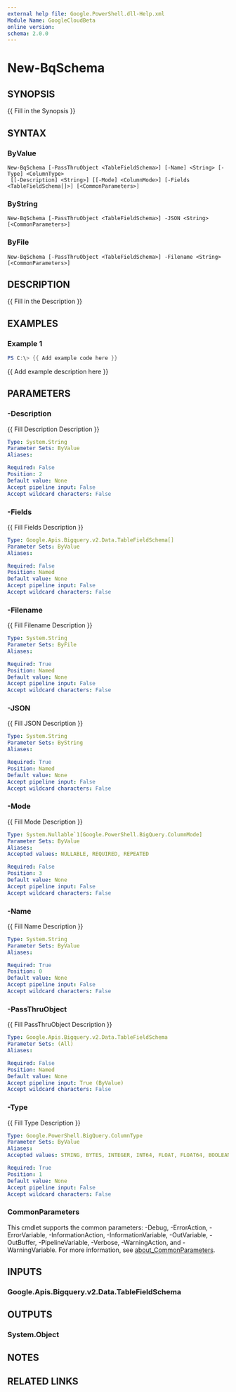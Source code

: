 ```yaml
---
external help file: Google.PowerShell.dll-Help.xml
Module Name: GoogleCloudBeta
online version:
schema: 2.0.0
---
```


# New-BqSchema

## SYNOPSIS
{{ Fill in the Synopsis }}

## SYNTAX

### ByValue
```
New-BqSchema [-PassThruObject <TableFieldSchema>] [-Name] <String> [-Type] <ColumnType>
 [[-Description] <String>] [[-Mode] <ColumnMode>] [-Fields <TableFieldSchema[]>] [<CommonParameters>]
```

### ByString
```
New-BqSchema [-PassThruObject <TableFieldSchema>] -JSON <String> [<CommonParameters>]
```

### ByFile
```
New-BqSchema [-PassThruObject <TableFieldSchema>] -Filename <String> [<CommonParameters>]
```

## DESCRIPTION
{{ Fill in the Description }}

## EXAMPLES

### Example 1
```powershell
PS C:\> {{ Add example code here }}
```

{{ Add example description here }}

## PARAMETERS

### -Description
{{ Fill Description Description }}

```yaml
Type: System.String
Parameter Sets: ByValue
Aliases:

Required: False
Position: 2
Default value: None
Accept pipeline input: False
Accept wildcard characters: False
```

### -Fields
{{ Fill Fields Description }}

```yaml
Type: Google.Apis.Bigquery.v2.Data.TableFieldSchema[]
Parameter Sets: ByValue
Aliases:

Required: False
Position: Named
Default value: None
Accept pipeline input: False
Accept wildcard characters: False
```

### -Filename
{{ Fill Filename Description }}

```yaml
Type: System.String
Parameter Sets: ByFile
Aliases:

Required: True
Position: Named
Default value: None
Accept pipeline input: False
Accept wildcard characters: False
```

### -JSON
{{ Fill JSON Description }}

```yaml
Type: System.String
Parameter Sets: ByString
Aliases:

Required: True
Position: Named
Default value: None
Accept pipeline input: False
Accept wildcard characters: False
```

### -Mode
{{ Fill Mode Description }}

```yaml
Type: System.Nullable`1[Google.PowerShell.BigQuery.ColumnMode]
Parameter Sets: ByValue
Aliases:
Accepted values: NULLABLE, REQUIRED, REPEATED

Required: False
Position: 3
Default value: None
Accept pipeline input: False
Accept wildcard characters: False
```

### -Name
{{ Fill Name Description }}

```yaml
Type: System.String
Parameter Sets: ByValue
Aliases:

Required: True
Position: 0
Default value: None
Accept pipeline input: False
Accept wildcard characters: False
```

### -PassThruObject
{{ Fill PassThruObject Description }}

```yaml
Type: Google.Apis.Bigquery.v2.Data.TableFieldSchema
Parameter Sets: (All)
Aliases:

Required: False
Position: Named
Default value: None
Accept pipeline input: True (ByValue)
Accept wildcard characters: False
```

### -Type
{{ Fill Type Description }}

```yaml
Type: Google.PowerShell.BigQuery.ColumnType
Parameter Sets: ByValue
Aliases:
Accepted values: STRING, BYTES, INTEGER, INT64, FLOAT, FLOAT64, BOOLEAN, BOOL, TIMESTAMP, DATE, TIME, DATETIME, RECORD, STRUCT

Required: True
Position: 1
Default value: None
Accept pipeline input: False
Accept wildcard characters: False
```

### CommonParameters
This cmdlet supports the common parameters: -Debug, -ErrorAction, -ErrorVariable, -InformationAction, -InformationVariable, -OutVariable, -OutBuffer, -PipelineVariable, -Verbose, -WarningAction, and -WarningVariable. For more information, see [about_CommonParameters](http://go.microsoft.com/fwlink/?LinkID=113216).

## INPUTS

### Google.Apis.Bigquery.v2.Data.TableFieldSchema

## OUTPUTS

### System.Object
## NOTES

## RELATED LINKS
